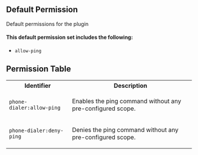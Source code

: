 ## Default Permission

Default permissions for the plugin

#### This default permission set includes the following:

- `allow-ping`

## Permission Table

<table>
<tr>
<th>Identifier</th>
<th>Description</th>
</tr>


<tr>
<td>

`phone-dialer:allow-ping`

</td>
<td>

Enables the ping command without any pre-configured scope.

</td>
</tr>

<tr>
<td>

`phone-dialer:deny-ping`

</td>
<td>

Denies the ping command without any pre-configured scope.

</td>
</tr>
</table>
